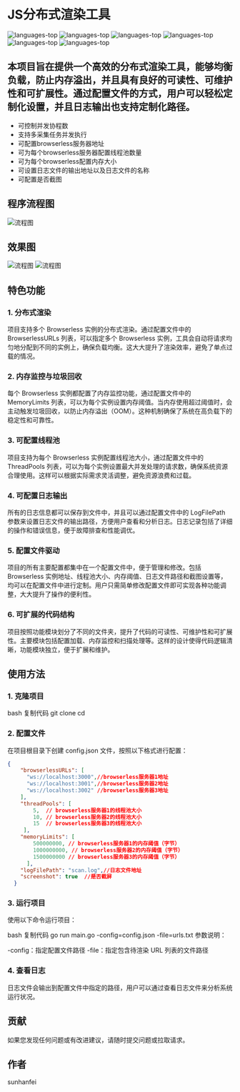 # JS分布式渲染工具
<img src="https://img.shields.io/badge/%E5%8F%AF%E6%8E%A7%E5%88%B6%E5%B9%B6%E5%8F%91%E5%8D%8F%E7%A8%8B%E6%95%B0-passing" alt="languages-top" />
<img src="https://img.shields.io/badge/%E6%94%AF%E6%8C%81%E5%A4%9A%E9%87%87%E9%9B%86%E4%BB%BB%E5%8A%A1%E5%B9%B6%E5%8F%91%E6%89%A7%E8%A1%8C-passing" alt="languages-top" />
<img src="https://img.shields.io/badge/%E5%8F%AF%E9%85%8D%E7%BD%AE%E6%9C%8D%E5%8A%A1%E5%99%A8%E7%BA%BF%E7%A8%8B%E6%B1%A0%E6%95%B0-passing" alt="languages-top" />
<img src="https://img.shields.io/badge/%E5%8F%AF%E6%8E%A7%E5%88%B6%E5%B9%B6%E5%8F%91%E5%8D%8F%E7%A8%8B%E6%95%B0-passing" alt="languages-top" />
<img src="https://img.shields.io/badge/%E5%8F%AF%E9%85%8D%E7%BD%AE%E6%9C%8D%E5%8A%A1%E5%99%A8%E5%86%85%E5%AD%98%E5%A4%A7%E5%B0%8F-passing" alt="languages-top" />
<img src="https://img.shields.io/badge/%E5%8F%AF%E9%85%8D%E7%BD%AE%E6%97%A5%E5%BF%97%E6%96%87%E4%BB%B6%E5%90%8D%E7%A7%B0%E5%8F%8A%E5%9C%B0%E5%9D%80-passing" alt="languages-top" />

## 本项目旨在提供一个高效的分布式渲染工具，能够均衡负载，防止内存溢出，并且具有良好的可读性、可维护性和可扩展性。通过配置文件的方式，用户可以轻松定制化设置，并且日志输出也支持定制化路径。

- 可控制并发协程数
- 支持多采集任务并发执行
- 可配置browserless服务器地址
- 可为每个browserless服务器配置线程池数量
- 可为每个browserless配置内存大小
- 可设置日志文件的输出地址以及日志文件的名称
- 可配置是否截图

## 程序流程图
![流程图](img/程序流程图.jpg)
## 效果图
![流程图](img/dockers.png)
![流程图](img/截图.png)
## 特色功能
### 1. 分布式渲染
项目支持多个 Browserless 实例的分布式渲染。通过配置文件中的 BrowserlessURLs 列表，可以指定多个 Browserless 实例，工具会自动将请求均匀地分配到不同的实例上，确保负载均衡。这大大提升了渲染效率，避免了单点过载的情况。

### 2. 内存监控与垃圾回收
每个 Browserless 实例都配置了内存监控功能，通过配置文件中的 MemoryLimits 列表，可以为每个实例设置内存阈值。当内存使用超过阈值时，会主动触发垃圾回收，以防止内存溢出（OOM）。这种机制确保了系统在高负载下的稳定性和可靠性。

### 3. 可配置线程池
项目支持为每个 Browserless 实例配置线程池大小，通过配置文件中的 ThreadPools 列表，可以为每个实例设置最大并发处理的请求数，确保系统资源合理使用。这样可以根据实际需求灵活调整，避免资源浪费和过载。

### 4. 可配置日志输出
所有的日志信息都可以保存到文件中，并且可以通过配置文件中的 LogFilePath 参数来设置日志文件的输出路径，方便用户查看和分析日志。日志记录包括了详细的操作和错误信息，便于故障排查和性能调优。

### 5. 配置文件驱动
项目的所有主要配置都集中在一个配置文件中，便于管理和修改。包括 Browserless 实例地址、线程池大小、内存阈值、日志文件路径和截图设置等，均可以在配置文件中进行定制。用户只需简单修改配置文件即可实现各种功能调整，大大提升了操作的便利性。

### 6. 可扩展的代码结构
项目按照功能模块划分了不同的文件夹，提升了代码的可读性、可维护性和可扩展性。主要模块包括配置加载、内存监控和扫描处理等。这样的设计使得代码逻辑清晰，功能模块独立，便于扩展和维护。

## 使用方法
### 1. 克隆项目
bash
复制代码
git clone <repository-url>
cd <project-directory>
### 2. 配置文件
在项目根目录下创建 config.json 文件，按照以下格式进行配置：
```json
{
    "browserlessURLs": [
      "ws://localhost:3000",//browserless服务器1地址
      "ws://localhost:3001",//browserless服务器2地址
      "ws://localhost:3002" //browserless服务器3地址
    ],
    "threadPools": [
        5,  // browserless服务器1的线程池大小
        10, // browserless服务器2的线程池大小
        15  // browserless服务器3的线程池大小
     ],
    "memoryLimits": [
        500000000, // browserless服务器1的内存阈值（字节）
        1000000000, // browserless服务器2的内存阈值（字节）
        1500000000 // browserless服务器3的内存阈值（字节）
      ],  
    "logFilePath": "scan.log",//日志文件地址
    "screenshot": true  //是否截屏
  }
```
### 3. 运行项目
使用以下命令运行项目：

bash
复制代码
go run main.go -config=config.json -file=urls.txt
参数说明：

-config：指定配置文件路径
-file：指定包含待渲染 URL 列表的文件路径
### 4. 查看日志
日志文件会输出到配置文件中指定的路径，用户可以通过查看日志文件来分析系统运行状况。

## 贡献
如果您发现任何问题或有改进建议，请随时提交问题或拉取请求。

## 作者
sunhanfei

